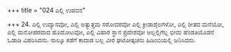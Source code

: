 +++
title = "024 ಎಲ್ಲಿ ಉಪವನ"

+++
24. ಎಲ್ಲಿ ಉದ್ಯಾನವೋ, ಎಲ್ಲಿ ಅತ್ಯುತ್ತಮ ಸರೋವರವೋ ಎಲ್ಲಿ ಕ್ರೀಡಾಶೈಲಗಳೋ, ಎಲ್ಲಿ ಶೀತದ ಮನೆಯೋ, ಎಲ್ಲಿ ಮನೋಹರವಾದ ಹೂದೋಟವೋ, ಎಲ್ಲಿ ವಿಹಾರ ಸ್ಥಾನ ಪ್ರದೇಶವೋ ಅಲ್ಲಲ್ಲಿಗೆಲ್ಲ ಭೀಮ ಹೆಂಡತಿಯೊಡನೆ ಓಡಾಡಿ ವಿಹರಿಸಿದನು. ನಾಲ್ಕೂ ಕಡೆಗೆ ಕಾದಾಡ ಬಲ್ಲ ವೀರ ಘಟೋತ್ಕಚನು ಹಿಡಿಂಬಿಯಲ್ಲಿ ಜನಿಸಿದನು.